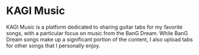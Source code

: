 # KAGI Music

KAGI Music is a platform dedicated to sharing guitar tabs for my favorite songs, with a particular focus on music from the BanG Dream. While BanG Dream songs make up a significant portion of the content, I also upload tabs for other songs that I personally enjoy.
